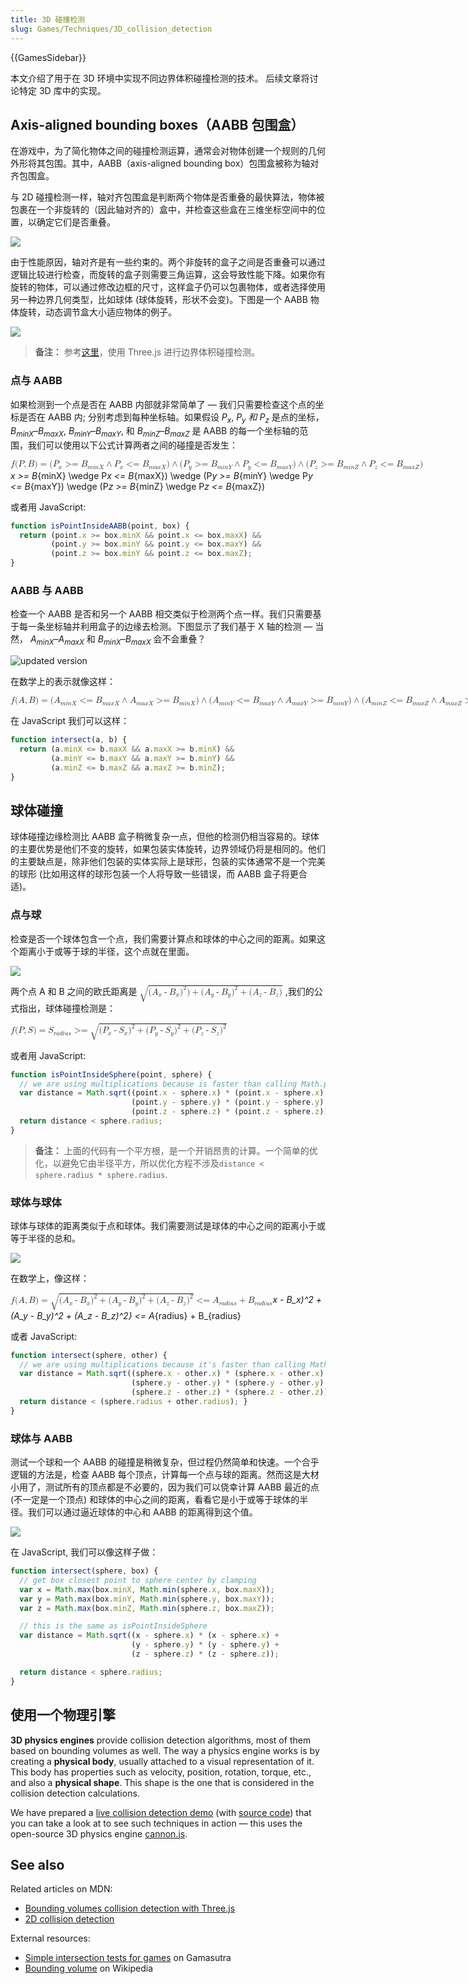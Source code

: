 ```yaml
---
title: 3D 碰撞检测
slug: Games/Techniques/3D_collision_detection
---
```


{{GamesSidebar}}

本文介绍了用于在 3D 环境中实现不同边界体积碰撞检测的技术。 后续文章将讨论特定 3D 库中的实现。

## Axis-aligned bounding boxes（**AABB 包围盒**）

在游戏中，为了简化物体之间的碰撞检测运算，通常会对物体创建一个规则的几何外形将其包围。其中，AABB（axis-aligned bounding box）包围盒被称为轴对齐包围盒。

与 2D 碰撞检测一样，轴对齐包围盒是判断两个物体是否重叠的最快算法，物体被包裹在一个非旋转的（因此轴对齐的）盒中，并检查这些盒在三维坐标空间中的位置，以确定它们是否重叠。

![](screen_shot_2015-10-16_at_15.11.21.png)

由于性能原因，轴对齐是有一些约束的。两个非旋转的盒子之间是否重叠可以通过逻辑比较进行检查，而旋转的盒子则需要三角运算，这会导致性能下降。如果你有旋转的物体，可以通过修改边框的尺寸，这样盒子仍可以包裹物体，或者选择使用另一种边界几何类型，比如球体 (球体旋转，形状不会变)。下图是一个 AABB 物体旋转，动态调节盒大小适应物体的例子。

![](rotating_knot.gif)

> **备注：** 参考[这里](/zh-CN/docs/Games/Techniques/3D_collision_detection/Bounding_volume_collision_detection_with_THREE.js)，使用 Three.js 进行边界体积碰撞检测。

### 点与 AABB

如果检测到一个点是否在 AABB 内部就非常简单了 — 我们只需要检查这个点的坐标是否在 AABB 内; 分别考虑到每种坐标轴。如果假设 _P<sub>x</sub>_, _P<sub>y</sub> 和_ _P<sub>z</sub>_ 是点的坐标， _B<sub>minX</sub>_–_B<sub>maxX</sub>_, _B<sub>minY</sub>_–_B<sub>maxY</sub>_, 和 _B<sub>minZ</sub>_–_B<sub>maxZ</sub>_ 是 AABB 的每一个坐标轴的范围，我们可以使用以下公式计算两者之间的碰撞是否发生：

<math><semantics><mrow><mi>f</mi><mo stretchy="false">(</mo><mi>P</mi><mo>,</mo><mi>B</mi><mo stretchy="false">)</mo><mo>=</mo><mo stretchy="false">(</mo><msub><mi>P</mi><mi>x</mi></msub><mo>>=</mo><msub><mi>B</mi><mrow><mi>m</mi><mi>i</mi><mi>n</mi><mi>X</mi></mrow></msub><mo>∧</mo><msub><mi>P</mi><mi>x</mi></msub><mo>&#x3C;=</mo><msub><mi>B</mi><mrow><mi>m</mi><mi>a</mi><mi>x</mi><mi>X</mi></mrow></msub><mo stretchy="false">)</mo><mo>∧</mo><mo stretchy="false">(</mo><msub><mi>P</mi><mi>y</mi></msub><mo>>=</mo><msub><mi>B</mi><mrow><mi>m</mi><mi>i</mi><mi>n</mi><mi>Y</mi></mrow></msub><mo>∧</mo><msub><mi>P</mi><mi>y</mi></msub><mo>&#x3C;=</mo><msub><mi>B</mi><mrow><mi>m</mi><mi>a</mi><mi>x</mi><mi>Y</mi></mrow></msub><mo stretchy="false">)</mo><mo>∧</mo><mo stretchy="false">(</mo><msub><mi>P</mi><mi>z</mi></msub><mo>>=</mo><msub><mi>B</mi><mrow><mi>m</mi><mi>i</mi><mi>n</mi><mi>Z</mi></mrow></msub><mo>∧</mo><msub><mi>P</mi><mi>z</mi></msub><mo>&#x3C;=</mo><msub><mi>B</mi><mrow><mi>m</mi><mi>a</mi><mi>x</mi><mi>Z</mi></mrow></msub><mo stretchy="false">)</mo></mrow><annotation encoding="TeX">f(P,B)= (P*x >= B*{minX} \wedge P*x &#x3C;= B*{maxX}) \wedge (P*y >= B*{minY} \wedge P*y &#x3C;= B*{maxY}) \wedge (P*z >= B*{minZ} \wedge P*z &#x3C;= B*{maxZ})</annotation></semantics></math>

或者用 JavaScript:

```js
function isPointInsideAABB(point, box) {
  return (point.x >= box.minX && point.x <= box.maxX) &&
         (point.y >= box.minY && point.y <= box.maxY) &&
         (point.z >= box.minY && point.z <= box.maxZ);
}
```

### AABB 与 AABB

检查一个 AABB 是否和另一个 AABB 相交类似于检测两个点一样。我们只需要基于每一条坐标轴并利用盒子的边缘去检测。下图显示了我们基于 X 轴的检测 — 当然， _A<sub>minX</sub>_–_A<sub>maxX</sub>_ 和 _B<sub>minX</sub>_–_B<sub>maxX</sub>_ 会不会重叠？

![updated version](aabb_test.png)

在数学上的表示就像这样：

<math><semantics><mrow><mi>f</mi><mo stretchy="false">(</mo><mi>A</mi><mo>,</mo><mi>B</mi><mo stretchy="false">)</mo><mo>=</mo><mo stretchy="false">(</mo><msub><mi>A</mi><mrow><mi>m</mi><mi>i</mi><mi>n</mi><mi>X</mi></mrow></msub><mo>&#x3C;=</mo><msub><mi>B</mi><mrow><mi>m</mi><mi>a</mi><mi>x</mi><mi>X</mi></mrow></msub><mo>∧</mo><msub><mi>A</mi><mrow><mi>m</mi><mi>a</mi><mi>x</mi><mi>X</mi></mrow></msub><mo>>=</mo><msub><mi>B</mi><mrow><mi>m</mi><mi>i</mi><mi>n</mi><mi>X</mi></mrow></msub><mo stretchy="false">)</mo><mo>∧</mo><mo stretchy="false">(</mo><msub><mi>A</mi><mrow><mi>m</mi><mi>i</mi><mi>n</mi><mi>Y</mi></mrow></msub><mo>&#x3C;=</mo><msub><mi>B</mi><mrow><mi>m</mi><mi>a</mi><mi>x</mi><mi>Y</mi></mrow></msub><mo>∧</mo><msub><mi>A</mi><mrow><mi>m</mi><mi>a</mi><mi>x</mi><mi>Y</mi></mrow></msub><mo>>=</mo><msub><mi>B</mi><mrow><mi>m</mi><mi>i</mi><mi>n</mi><mi>Y</mi></mrow></msub><mo stretchy="false">)</mo><mo>∧</mo><mo stretchy="false">(</mo><msub><mi>A</mi><mrow><mi>m</mi><mi>i</mi><mi>n</mi><mi>Z</mi></mrow></msub><mo>&#x3C;=</mo><msub><mi>B</mi><mrow><mi>m</mi><mi>a</mi><mi>x</mi><mi>Z</mi></mrow></msub><mo>∧</mo><msub><mi>A</mi><mrow><mi>m</mi><mi>a</mi><mi>x</mi><mi>Z</mi></mrow></msub><mo>>=</mo><msub><mi>B</mi><mrow><mi>m</mi><mi>i</mi><mi>n</mi><mi>Z</mi></mrow></msub><mo stretchy="false">)</mo></mrow><annotation encoding="TeX">f(A,B) =</annotation></semantics></math>

在 JavaScript 我们可以这样：

```js
function intersect(a, b) {
  return (a.minX <= b.maxX && a.maxX >= b.minX) &&
         (a.minY <= b.maxY && a.maxY >= b.minY) &&
         (a.minZ <= b.maxZ && a.maxZ >= b.minZ);
}
```

## 球体碰撞

球体碰撞边缘检测比 AABB 盒子稍微复杂一点，但他的检测仍相当容易的。球体的主要优势是他们不变的旋转，如果包装实体旋转，边界领域仍将是相同的。他们的主要缺点是，除非他们包装的实体实际上是球形，包装的实体通常不是一个完美的球形 (比如用这样的球形包装一个人将导致一些错误，而 AABB 盒子将更合适)。

### 点与球

检查是否一个球体包含一个点，我们需要计算点和球体的中心之间的距离。如果这个距离小于或等于球的半径，这个点就在里面。

![](point_vs_sphere.png)

两个点 A 和 B 之间的欧氏距离是 <math><semantics><msqrt><mrow><mo stretchy="false">(</mo><msub><mi>A</mi><mi>x</mi></msub><mo>-</mo><msub><mi>B</mi><mi>x</mi></msub><msup><mo stretchy="false">)</mo><mn>2</mn></msup><mo stretchy="false">)</mo><mo>+</mo><mo stretchy="false">(</mo><msub><mi>A</mi><mi>y</mi></msub><mo>-</mo><msub><mi>B</mi><mi>y</mi></msub><msup><mo stretchy="false">)</mo><mn>2</mn></msup><mo>+</mo><mo stretchy="false">(</mo><msub><mi>A</mi><mi>z</mi></msub><mo>-</mo><msub><mi>B</mi><mi>z</mi></msub><mo stretchy="false">)</mo></mrow></msqrt><annotation encoding="TeX">\sqrt{(A_x - B_x) ^ 2) + (A_y - B_y)^2 + (A_z - B_z)}</annotation></semantics></math> ,我们的公式指出，球体碰撞检测是：

<math><semantics><mrow><mi>f</mi><mo stretchy="false">(</mo><mi>P</mi><mo>,</mo><mi>S</mi><mo stretchy="false">)</mo><mo>=</mo><msub><mi>S</mi><mrow><mi>r</mi><mi>a</mi><mi>d</mi><mi>i</mi><mi>u</mi><mi>s</mi></mrow></msub><mo>>=</mo><msqrt><mrow><mo stretchy="false">(</mo><msub><mi>P</mi><mi>x</mi></msub><mo>-</mo><msub><mi>S</mi><mi>x</mi></msub><msup><mo stretchy="false">)</mo><mn>2</mn></msup><mo>+</mo><mo stretchy="false">(</mo><msub><mi>P</mi><mi>y</mi></msub><mo>-</mo><msub><mi>S</mi><mi>y</mi></msub><msup><mo stretchy="false">)</mo><mn>2</mn></msup><mo>+</mo><mo stretchy="false">(</mo><msub><mi>P</mi><mi>z</mi></msub><mo>-</mo><msub><mi>S</mi><mi>z</mi></msub><msup><mo stretchy="false">)</mo><mn>2</mn></msup></mrow></msqrt></mrow><annotation encoding="TeX">f(P,S) = S\_{radius} >= \sqrt{(P_x - S_x)^2 + (P_y - S_y)^2 + (P_z - S_z)^2}</annotation></semantics></math>

或者用 JavaScript:

```js
function isPointInsideSphere(point, sphere) {
  // we are using multiplications because is faster than calling Math.pow
  var distance = Math.sqrt((point.x - sphere.x) * (point.x - sphere.x) +
                           (point.y - sphere.y) * (point.y - sphere.y) +
                           (point.z - sphere.z) * (point.z - sphere.z));
  return distance < sphere.radius;
}
```

> **备注：** 上面的代码有一个平方根，是一个开销昂贵的计算。一个简单的优化，以避免它由半径平方，所以优化方程不涉及`distance < sphere.radius * sphere.radius`.

### 球体与球体

球体与球体的距离类似于点和球体。我们需要测试是球体的中心之间的距离小于或等于半径的总和。

![](sphere_vs_sphere.png)

在数学上，像这样：

<math><semantics><mrow><mi>f</mi><mo stretchy="false">(</mo><mi>A</mi><mo>,</mo><mi>B</mi><mo stretchy="false">)</mo><mo>=</mo><msqrt><mrow><mo stretchy="false">(</mo><msub><mi>A</mi><mi>x</mi></msub><mo>-</mo><msub><mi>B</mi><mi>x</mi></msub><msup><mo stretchy="false">)</mo><mn>2</mn></msup><mo>+</mo><mo stretchy="false">(</mo><msub><mi>A</mi><mi>y</mi></msub><mo>-</mo><msub><mi>B</mi><mi>y</mi></msub><msup><mo stretchy="false">)</mo><mn>2</mn></msup><mo>+</mo><mo stretchy="false">(</mo><msub><mi>A</mi><mi>z</mi></msub><mo>-</mo><msub><mi>B</mi><mi>z</mi></msub><msup><mo stretchy="false">)</mo><mn>2</mn></msup></mrow></msqrt><mo>&#x3C;=</mo><msub><mi>A</mi><mrow><mi>r</mi><mi>a</mi><mi>d</mi><mi>i</mi><mi>u</mi><mi>s</mi></mrow></msub><mo>+</mo><msub><mi>B</mi><mrow><mi>r</mi><mi>a</mi><mi>d</mi><mi>i</mi><mi>u</mi><mi>s</mi></mrow></msub></mrow><annotation encoding="TeX">f(A,B) = \sqrt{(A*x - B_x)^2 + (A_y - B_y)^2 + (A_z - B_z)^2} &#x3C;= A*{radius} + B\_{radius}</annotation></semantics></math>

或者 JavaScript:

```js
function intersect(sphere, other) {
  // we are using multiplications because it's faster than calling Math.pow
  var distance = Math.sqrt((sphere.x - other.x) * (sphere.x - other.x) +
                           (sphere.y - other.y) * (sphere.y - other.y) +
                           (sphere.z - other.z) * (sphere.z - other.z));
  return distance < (sphere.radius + other.radius); }
}
```

### 球体与 AABB

测试一个球和一个 AABB 的碰撞是稍微复杂，但过程仍然简单和快速。一个合乎逻辑的方法是，检查 AABB 每个顶点，计算每一个点与球的距离。然而这是大材小用了，测试所有的顶点都是不必要的，因为我们可以侥幸计算 AABB 最近的点 (不一定是一个顶点) 和球体的中心之间的距离，看看它是小于或等于球体的半径。我们可以通过逼近球体的中心和 AABB 的距离得到这个值。

![](sphere_vs_aabb.png)

在 JavaScript, 我们可以像这样子做：

```js
function intersect(sphere, box) {
  // get box closest point to sphere center by clamping
  var x = Math.max(box.minX, Math.min(sphere.x, box.maxX));
  var y = Math.max(box.minY, Math.min(sphere.y, box.maxY));
  var z = Math.max(box.minZ, Math.min(sphere.z, box.maxZ));

  // this is the same as isPointInsideSphere
  var distance = Math.sqrt((x - sphere.x) * (x - sphere.x) +
                           (y - sphere.y) * (y - sphere.y) +
                           (z - sphere.z) * (z - sphere.z));

  return distance < sphere.radius;
}
```

## 使用一个物理引擎

**3D physics engines** provide collision detection algorithms, most of them based on bounding volumes as well. The way a physics engine works is by creating a **physical body**, usually attached to a visual representation of it. This body has properties such as velocity, position, rotation, torque, etc., and also a **physical shape**. This shape is the one that is considered in the collision detection calculations.

We have prepared a [live collision detection demo](http://mozdevs.github.io/gamedev-js-3d-aabb/physics.html) (with [source code](https://github.com/mozdevs/gamedev-js-3d-aabb)) that you can take a look at to see such techniques in action — this uses the open-source 3D physics engine [cannon.js](https://github.com/schteppe/cannon.js).

## See also

Related articles on MDN:

- [Bounding volumes collision detection with Three.js](/zh-CN/docs/Games/Techniques/3D_collision_detection/Bounding_volume_collision_detection_with_THREE.js)
- [2D collision detection](/zh-CN/docs/Games/Techniques/2D_collision_detection)

External resources:

- [Simple intersection tests for games](http://www.gamasutra.com/view/feature/3383/simple_intersection_tests_for_games.php) on Gamasutra
- [Bounding volume](https://en.wikipedia.org/wiki/Bounding_volume) on Wikipedia
